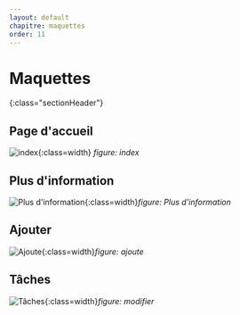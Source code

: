 ```yaml
---
layout: default
chapitre: maquettes
order: 11
---
```


# Maquettes
{:class="sectionHeader"}

<!-- new slide -->

## Page d'accueil

![index](./maquettes/images/tache.png){:class=width}
_figure: index_

<!-- new slide -->

## Plus d'information

![Plus d'information](./maquettes/images/ditels.png){:class=width}_figure: Plus d'information_

<!-- new slide -->

## Ajouter

![Ajoute](./maquettes/images/add.png){:class=width}_figure: ajoute_


<!-- new slide -->

## Tâches
![Tâches](./maquettes/images/tache.png){:class=width}_figure: modifier_

<!-- new slide -->